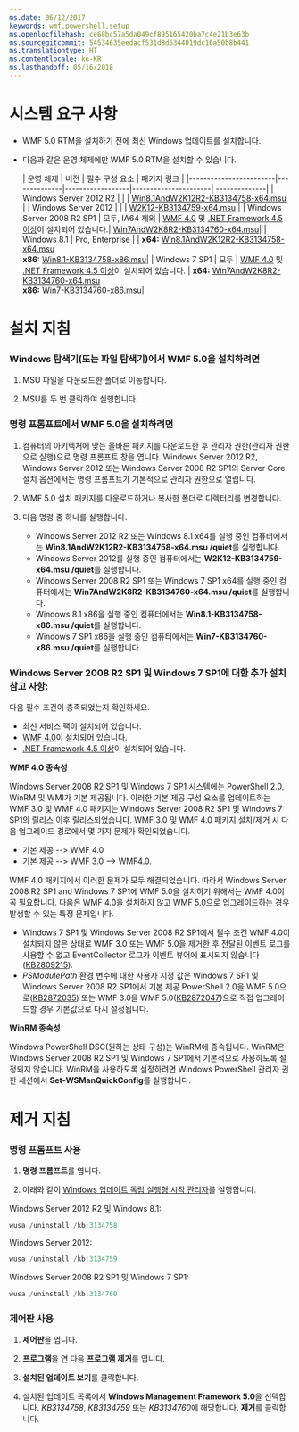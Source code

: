 ```yaml
---
ms.date: 06/12/2017
keywords: wmf,powershell,setup
ms.openlocfilehash: ce68bc57a5da049cf895165420ba7c4e21b3e63b
ms.sourcegitcommit: 54534635eedacf531d8d6344019dc16a50b8b441
ms.translationtype: HT
ms.contentlocale: ko-KR
ms.lasthandoff: 05/16/2018
---
```

# <a name="system-requirements"></a>시스템 요구 사항

- WMF 5.0 RTM을 설치하기 전에 최신 Windows 업데이트를 설치합니다.
- 다음과 같은 운영 체제에만 WMF 5.0 RTM을 설치할 수 있습니다.

    | 운영 체제       | 버전         | 필수 구성 요소        |  패키지 링크 |
    |------------------------|--------------|------------------|----------------------| --------------|
    | Windows Server 2012 R2 |  |  | [Win8.1AndW2K12R2-KB3134758-x64.msu](http://go.microsoft.com/fwlink/?LinkId=717507) |
    | Windows Server 2012    |  |  | [W2K12-KB3134759-x64.msu](http://go.microsoft.com/fwlink/?LinkId=717506) |
    | Windows Server 2008 R2 SP1 | 모두, IA64 제외 | [WMF 4.0](http://www.microsoft.com/en-us/download/details.aspx?id=40855) 및 [.NET Framework 4.5 이상](https://msdn.microsoft.com/library/5a4x27ek.aspx)이 설치되어 있습니다.| [Win7AndW2K8R2-KB3134760-x64.msu](http://go.microsoft.com/fwlink/?LinkId=717504)|
    | Windows 8.1 | Pro, Enterprise | | **x64:**  [Win8.1AndW2K12R2-KB3134758-x64.msu](http://go.microsoft.com/fwlink/?LinkId=717507) </br> **x86:**  [Win8.1-KB3134758-x86.msu](http://go.microsoft.com/fwlink/?LinkID=717963)|
    | Windows 7 SP1 | 모두 | [WMF 4.0](http://www.microsoft.com/en-us/download/details.aspx?id=40855) 및 [.NET Framework 4.5 이상](https://msdn.microsoft.com/library/5a4x27ek.aspx)이 설치되어 있습니다. | **x64:**  [Win7AndW2K8R2-KB3134760-x64.msu](http://go.microsoft.com/fwlink/?LinkId=717504)  </br> **x86:**  [Win7-KB3134760-x86.msu](http://go.microsoft.com/fwlink/?LinkID=717962)|

# <a name="installation-instructions"></a>설치 지침

### <a name="to-install-wmf-50-from-windows-explorer-or-file-explorer"></a>Windows 탐색기(또는 파일 탐색기)에서 WMF 5.0을 설치하려면

1. MSU 파일을 다운로드한 폴더로 이동합니다.

2. MSU를 두 번 클릭하여 실행합니다.

### <a name="to-install-wmf-50-from-command-prompt"></a>명령 프롬프트에서 WMF 5.0을 설치하려면

1. 컴퓨터의 아키텍처에 맞는 올바른 패키지를 다운로드한 후 관리자 권한(관리자 권한으로 실행)으로 명령 프롬프트 창을 엽니다. Windows Server 2012 R2, Windows Server 2012 또는 Windows Server 2008 R2 SP1의 Server Core 설치 옵션에서는 명령 프롬프트가 기본적으로 관리자 권한으로 열립니다.

2. WMF 5.0 설치 패키지를 다운로드하거나 복사한 폴더로 디렉터리를 변경합니다.

3. 다음 명령 중 하나를 실행합니다.
    - Windows Server 2012 R2 또는 Windows 8.1 x64를 실행 중인 컴퓨터에서는 **Win8.1AndW2K12R2-KB3134758-x64.msu /quiet**를 실행합니다.
    - Windows Server 2012를 실행 중인 컴퓨터에서는 **W2K12-KB3134759-x64.msu /quiet**를 실행합니다.
    - Windows Server 2008 R2 SP1 또는 Windows 7 SP1 x64를 실행 중인 컴퓨터에서는 **Win7AndW2K8R2-KB3134760-x64.msu /quiet**를 실행합니다.
    - Windows 8.1 x86을 실행 중인 컴퓨터에서는 **Win8.1-KB3134758-x86.msu /quiet**를 실행합니다.
    - Windows 7 SP1 x86을 실행 중인 컴퓨터에서는 **Win7-KB3134760-x86.msu /quiet**를 실행합니다.

### <a name="additional-installation-notes-for-windows-server-2008-r2-sp1-and-windows-7-sp1"></a>Windows Server 2008 R2 SP1 및 Windows 7 SP1에 대한 추가 설치 참고 사항:

다음 필수 조건이 충족되었는지 확인하세요.
- 최신 서비스 팩이 설치되어 있습니다.
- [WMF 4.0](http://www.microsoft.com/en-us/download/details.aspx?id=40855)이 설치되어 있습니다.
- [.NET Framework 4.5 이상](https://msdn.microsoft.com/library/5a4x27ek.aspx)이 설치되어 있습니다.

**WMF 4.0 종속성**

Windows Server 2008 R2 SP1 및 Windows 7 SP1 시스템에는 PowerShell 2.0, WinRM 및 WMI가 기본 제공됩니다. 이러한 기본 제공 구성 요소를 업데이트하는 WMF 3.0 및 WMF 4.0 패키지는 Windows Server 2008 R2 SP1 및 Windows 7 SP1의 릴리스 이후 릴리스되었습니다. WMF 3.0 및 WMF 4.0 패키지 설치/제거 시 다음 업그레이드 경로에서 몇 가지 문제가 확인되었습니다.

- 기본 제공 --> WMF 4.0
- 기본 제공 --> WMF 3.0 --> WMF4.0.

WMF 4.0 패키지에서 이러한 문제가 모두 해결되었습니다. 따라서 Windows Server 2008 R2 SP1 and Windows 7 SP1에 WMF 5.0을 설치하기 위해서는 WMF 4.0이 꼭 필요합니다. 다음은 WMF 4.0을 설치하지 않고 WMF 5.0으로 업그레이드하는 경우 발생할 수 있는 특정 문제입니다.

- Windows 7 SP1 및 Windows Server 2008 R2 SP1에서 필수 조건 WMF 4.0이 설치되지 않은 상태로 WMF 3.0 또는 WMF 5.0을 제거한 후 전달된 이벤트 로그를 사용할 수 없고 EventCollector 로그가 이벤트 뷰어에 표시되지 않습니다([KB2809215](https://support.microsoft.com/en-us/kb/2809215)).
- *PSModulePath* 환경 변수에 대한 사용자 지정 값은 Windows 7 SP1 및 Windows Server 2008 R2 SP1에서 기본 제공 PowerShell 2.0을 WMF 5.0으로([KB2872035](https://support.microsoft.com/en-us/kb/2872035)) 또는 WMF 3.0을  WMF 5.0([KB2872047](https://support.microsoft.com/en-us/kb/2872047))으로 직접 업그레이드할 경우 기본값으로 다시 설정됩니다.

**WinRM 종속성**

Windows PowerShell DSC(원하는 상태 구성)는 WinRM에 종속됩니다. WinRM은 Windows Server 2008 R2 SP1 및 Windows 7 SP1에서 기본적으로 사용하도록 설정되지 않습니다. WinRM을 사용하도록 설정하려면 Windows PowerShell 관리자 권한 세션에서 **Set-WSManQuickConfig**를 실행합니다.

# <a name="uninstallation-instructions"></a>제거 지침

### <a name="using-command-prompt"></a>명령 프롬프트 사용

1.  **명령 프롬프트**를 엽니다.

2.  아래와 같이 [Windows 업데이트 독립 실행형 시작 관리자](https://support.microsoft.com/en-us/kb/934307)를 실행합니다.

Windows Server 2012 R2 및 Windows 8.1:
```powershell
wusa /uninstall /kb:3134758
```
Windows Server 2012:
```powershell
wusa /uninstall /kb:3134759
```
Windows Server 2008 R2 SP1 및 Windows 7 SP1:
```powershell
wusa /uninstall /kb:3134760
```

### <a name="using-control-panel"></a>제어판 사용

1.  **제어판**을 엽니다.

2.  **프로그램**을 연 다음 **프로그램 제거**를 엽니다.

3.  **설치된 업데이트 보기**를 클릭합니다.

4.  설치된 업데이트 목록에서 **Windows Management Framework 5.0**을 선택합니다. *KB3134758*, *KB3134759* 또는 *KB3134760*에 해당합니다. **제거**를 클릭합니다.
